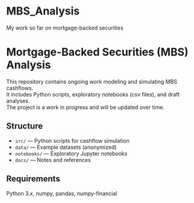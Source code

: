 # MBS_Analysis
My work so far on mortgage-backed securities

# Mortgage-Backed Securities (MBS) Analysis

This repository contains ongoing work modeling and simulating MBS cashflows.  
It includes Python scripts, exploratory notebooks (csv files), and draft analyses.  
The project is a work in progress and will be updated over time.

## Structure
- `src/` — Python scripts for cashflow simulation
- `data/` — Example datasets (anonymized)
- `notebooks/` — Exploratory Jupyter notebooks
- `docs/` — Notes and references

## Requirements
Python 3.x, numpy, pandas, numpy-financial
